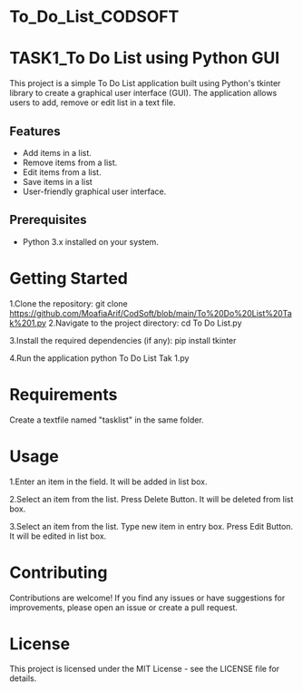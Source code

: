 # To_Do_List_CODSOFT
# TASK1_To Do List using Python GUI

This project is a simple To Do List application built using Python's tkinter library to create a graphical user interface (GUI). The application allows users to add, remove or edit list in a text file.

## Features

- Add items in a list.
- Remove items from a list.
- Edit items from a list.
- Save items in a list
- User-friendly graphical user interface.

## Prerequisites

- Python 3.x installed on your system.

# Getting Started
1.Clone the repository:  git clone https://github.com/MoafiaArif/CodSoft/blob/main/To%20Do%20List%20Tak%201.py
2.Navigate to the project directory:  cd To Do List.py

3.Install the required dependencies (if any):  pip install tkinter

4.Run the application python To Do List Tak 1.py

# Requirements
   Create a textfile named "tasklist" in the same folder.
  
# Usage

1.Enter an item in the field. It will be added in list box.

2.Select an item from the list. Press Delete Button. It will be deleted from list box.

3.Select an item from the list. Type new item in entry box. Press Edit Button. It will be edited in list box.

# Contributing

Contributions are welcome! If you find any issues or have suggestions for improvements, please open an issue or create a pull request.

# License
This project is licensed under the MIT License - see the LICENSE file for details.
